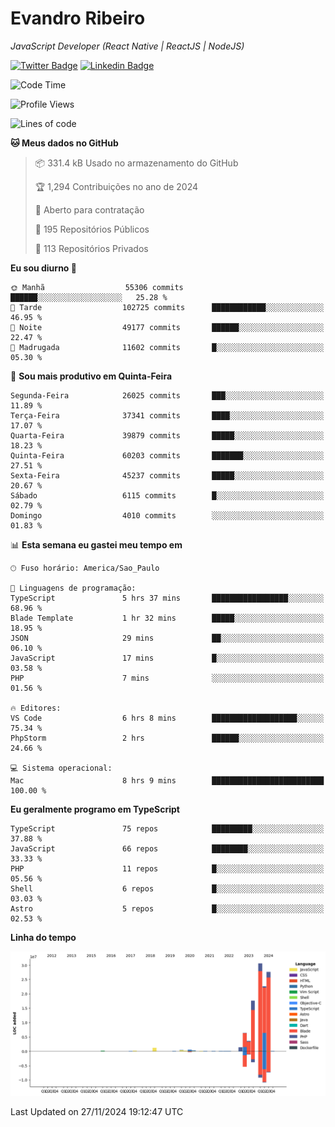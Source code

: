 # Evandro **Ribeiro**

*JavaScript Developer (React Native | ReactJS | NodeJS)*

[![Twitter Badge](https://img.shields.io/badge/-@ribeiroevandro-201B2D?style=flat-square&labelColor=201B2D&logo=twitter&logoColor=white&link=https://twitter.com/ribeiroevandro)](https://twitter.com/ribeiroevandro) 
[![Linkedin Badge](https://img.shields.io/badge/-Evandro%20Ribeiro-201B2D?style=flat-square&logo=Linkedin&logoColor=white&link=https://www.linkedin.com/in/ribeiroevandro)](https://www.linkedin.com/in/ribeiroevandro) 


<!--START_SECTION:waka-->
![Code Time](http://img.shields.io/badge/Code%20Time-4%2C182%20hrs%2039%20mins-blue)

![Profile Views](http://img.shields.io/badge/Visualizac%C3%B5es%20do%20perfil-2-blue)

![Lines of code](https://img.shields.io/badge/Desde%20o%20Hello%20World%20eu%20escrevi-113.0%20million%20linhas%20de%20c%C3%B3digo-blue)

**🐱 Meus dados no GitHub** 

> 📦 331.4 kB Usado no armazenamento do GitHub 
 > 
> 🏆 1,294 Contribuições no ano de 2024
 > 
> 💼 Aberto para contratação
 > 
> 📜 195 Repositórios Públicos 
 > 
> 🔑 113 Repositórios Privados 
 > 
**Eu sou diurno 🐤** 

```text
🌞 Manhã                  55306 commits       ██████░░░░░░░░░░░░░░░░░░░   25.28 % 
🌆 Tarde                  102725 commits      ████████████░░░░░░░░░░░░░   46.95 % 
🌃 Noite                  49177 commits       ██████░░░░░░░░░░░░░░░░░░░   22.47 % 
🌙 Madrugada              11602 commits       █░░░░░░░░░░░░░░░░░░░░░░░░   05.30 % 
```
📅 **Sou mais produtivo em Quinta-Feira** 

```text
Segunda-Feira            26025 commits       ███░░░░░░░░░░░░░░░░░░░░░░   11.89 % 
Terça-Feira              37341 commits       ████░░░░░░░░░░░░░░░░░░░░░   17.07 % 
Quarta-Feira             39879 commits       █████░░░░░░░░░░░░░░░░░░░░   18.23 % 
Quinta-Feira             60203 commits       ███████░░░░░░░░░░░░░░░░░░   27.51 % 
Sexta-Feira              45237 commits       █████░░░░░░░░░░░░░░░░░░░░   20.67 % 
Sábado                   6115 commits        █░░░░░░░░░░░░░░░░░░░░░░░░   02.79 % 
Domingo                  4010 commits        ░░░░░░░░░░░░░░░░░░░░░░░░░   01.83 % 
```


📊 **Esta semana eu gastei meu tempo em** 

```text
🕑︎ Fuso horário: America/Sao_Paulo

💬 Linguagens de programação: 
TypeScript               5 hrs 37 mins       █████████████████░░░░░░░░   68.96 % 
Blade Template           1 hr 32 mins        █████░░░░░░░░░░░░░░░░░░░░   18.95 % 
JSON                     29 mins             ██░░░░░░░░░░░░░░░░░░░░░░░   06.10 % 
JavaScript               17 mins             █░░░░░░░░░░░░░░░░░░░░░░░░   03.58 % 
PHP                      7 mins              ░░░░░░░░░░░░░░░░░░░░░░░░░   01.56 % 

🔥 Editores: 
VS Code                  6 hrs 8 mins        ███████████████████░░░░░░   75.34 % 
PhpStorm                 2 hrs               ██████░░░░░░░░░░░░░░░░░░░   24.66 % 

💻 Sistema operacional: 
Mac                      8 hrs 9 mins        █████████████████████████   100.00 % 
```

**Eu geralmente programo em TypeScript** 

```text
TypeScript               75 repos            █████████░░░░░░░░░░░░░░░░   37.88 % 
JavaScript               66 repos            ████████░░░░░░░░░░░░░░░░░   33.33 % 
PHP                      11 repos            █░░░░░░░░░░░░░░░░░░░░░░░░   05.56 % 
Shell                    6 repos             █░░░░░░░░░░░░░░░░░░░░░░░░   03.03 % 
Astro                    5 repos             █░░░░░░░░░░░░░░░░░░░░░░░░   02.53 % 
```



**Linha do tempo**

![Lines of Code chart](https://raw.githubusercontent.com/ribeiroevandro/ribeiroevandro/main/assets/bar_graph.png)


 Last Updated on 27/11/2024 19:12:47 UTC
<!--END_SECTION:waka-->
